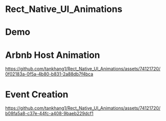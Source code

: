 # Rect_Native_UI_Animations

# Demo

# Arbnb Host Animation



https://github.com/tankhang1/Rect_Native_UI_Animations/assets/74121720/0f02183a-0f5a-4b80-b831-2a88db7f4bca

# Event Creation



https://github.com/tankhang1/Rect_Native_UI_Animations/assets/74121720/b08fa5a8-c37e-44fc-a408-9baeb229dcf1

